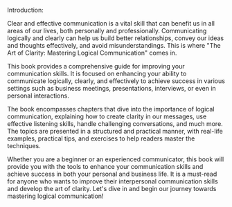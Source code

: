 Introduction:

Clear and effective communication is a vital skill that can benefit us in all areas of our lives, both personally and professionally. Communicating logically and clearly can help us build better relationships, convey our ideas and thoughts effectively, and avoid misunderstandings. This is where "The Art of Clarity: Mastering Logical Communication" comes in.

This book provides a comprehensive guide for improving your communication skills. It is focused on enhancing your ability to communicate logically, clearly, and effectively to achieve success in various settings such as business meetings, presentations, interviews, or even in personal interactions.

The book encompasses chapters that dive into the importance of logical communication, explaining how to create clarity in our messages, use effective listening skills, handle challenging conversations, and much more. The topics are presented in a structured and practical manner, with real-life examples, practical tips, and exercises to help readers master the techniques.

Whether you are a beginner or an experienced communicator, this book will provide you with the tools to enhance your communication skills and achieve success in both your personal and business life. It is a must-read for anyone who wants to improve their interpersonal communication skills and develop the art of clarity. Let's dive in and begin our journey towards mastering logical communication!
